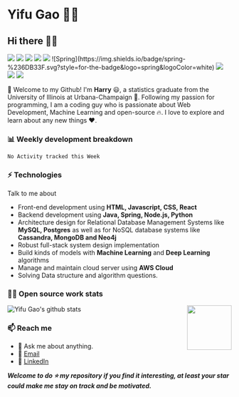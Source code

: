 # Yifu Gao 👨‍💻
## Hi there 👋🤓
 <p>
  <img src="http://views.whatilearened.today/views/github/harry-gao37/views.svg"/>
  <a href="https://github.com/harry-gao37/"><img src="https://img.shields.io/github/followers/harry-gao37?color=%234CC61E&label=GitHub%20Followers%20%3A"/></a>
  <a href="https://github.com/harry-gao37/"><img src="https://badges.frapsoft.com/os/v2/open-source.svg?v=103"/></a>
  <a href="harry:harry.yifu.gao@gmail.com"><img src="https://img.shields.io/badge/Ask%20me-anything-1abc9c.svg"/></a>
  <a href="https://reactjs.org"><img src="https://img.shields.io/badge/Front End-ReactJS-42b883"/></a>
  ![Spring](https://img.shields.io/badge/spring-%236DB33F.svg?style=for-the-badge&logo=spring&logoColor=white)
  <a href="https://www.mongodb.com"><img src="https://img.shields.io/badge/Database-MongoDB-orange"/></a>
  <a href="https://shields.io/"><img src="https://img.shields.io/badge/badges-awesome-green.svg"/></a>
  <a href="https://www.linkedin.com/in/yifugao/"><img src="https://img.shields.io/badge/LinkedIn-contact%20me-blue"></a>
 </p>

🎉 Welcome to my Github! I'm **Harry** 😃, a statistics graduate from the University of Illinois at Urbana-Champaign 🏫.
Following my passion for programming, I am a coding guy who is passionate about Web Development, Machine Learning and open-source 🔥. 
I love to explore and learn about any new things ❤️.


### 📊 Weekly development breakdown
<!--START_SECTION:waka-->
```text
No Activity tracked this Week
```
<!--END_SECTION:waka-->

### ⚡ Technologies
Talk to me about
- Front-end development using **HTML, Javascript, CSS, React**
- Backend development using **Java, Spring, Node.js, Python**
- Architecture design for Relational Database Management Systems like **MySQL, Postgres** as well as for NoSQL database systems like **Cassandra, MongoDB and Neo4j**
- Robust full-stack system design implementation
- Build kinds of models with **Machine Learning** and **Deep Learning** algorithms
- Manage and maintain cloud server using **AWS Cloud**
- Solving Data structure and algorithm questions.

### 👨‍💻 Open source work stats

![Yifu Gao's github stats](https://github-readme-stats.vercel.app/api?username=harry-gao37&show_icons=true)
<img align='right' src='https://octodex.github.com/images/hula_loop_octodex03.gif' width='100"'>

### 📫 Reach me 

- 💬 Ask me about anything.
- 📧 <a href="harry.yifu.gao@gmail.com">Email</a>
- 💼 <a href= "https://www.linkedin.com/in/yifugao/">LinkedIn</a>

***Welcome to do ⭐ my repository if you find it interesting, at least your star could make me stay on track and be motivated.***
 
 
